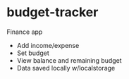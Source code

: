 # budget-tracker

Finance app

- Add income/expense
- Set budget
- View balance and remaining budget
- Data saved locally w/localstorage
